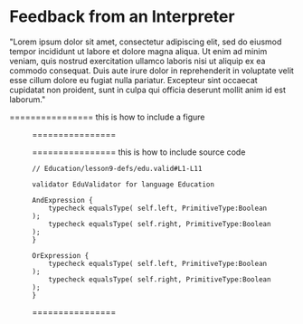 <script>
    import Figure from '$lib/figures/Figure.svelte';
</script>

# Feedback from an Interpreter

"Lorem ipsum dolor sit amet, consectetur adipiscing elit, sed do eiusmod tempor incididunt ut labore et dolore magna aliqua. Ut enim ad
minim veniam, quis nostrud exercitation ullamco laboris nisi ut aliquip ex ea commodo consequat. Duis aute irure dolor in reprehenderit
in voluptate velit esse cillum dolore eu fugiat nulla pariatur. Excepteur sint occaecat cupidatat non proident, sunt in culpa qui
officia deserunt mollit anim id est laborum."

================ this is how to include a figure
<Figure
imageName={'examples/Tutorial-lesson10-screenshot1.png'}
caption={'Validation error in grading expression'}
figureNumber={1}
/>
================

================ this is how to include source code
```freon
// Education/lesson9-defs/edu.valid#L1-L11

validator EduValidator for language Education

AndExpression {
    typecheck equalsType( self.left, PrimitiveType:Boolean );
    typecheck equalsType( self.right, PrimitiveType:Boolean );
}

OrExpression {
    typecheck equalsType( self.left, PrimitiveType:Boolean );
    typecheck equalsType( self.right, PrimitiveType:Boolean );
}
```
================
